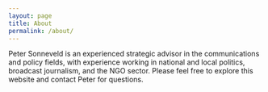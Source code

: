 ```yaml
---
layout: page
title: About
permalink: /about/
---
```


Peter Sonneveld is an experienced strategic advisor in the communications and policy fields, with experience working in national and local politics, broadcast journalism, and the NGO sector. Please feel free to explore this website and contact Peter for questions.
